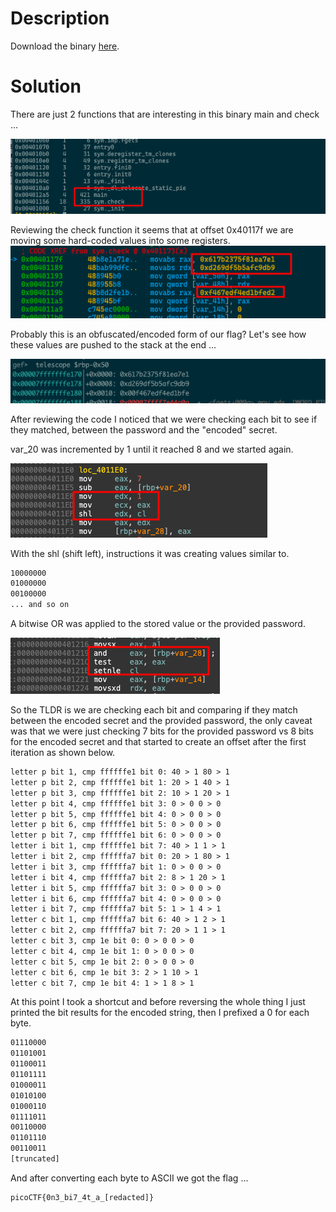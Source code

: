 # Description

Download the binary [here](https://challenge-files.picoctf.net/c_verbal_sleep/2326718ce11c5c89056a46fce49a5e46ab80e02d551d87744306ae43a4767e06/perplexed).

# Solution


There are just 2 functions that are interesting in this binary main and check ...

![Pasted image 20250520195444.png](./attachments/Pasted%20image%2020250520195444.png)

Reviewing the check function it seems that at offset 0x40117f we are moving some hard-coded values into some registers.
![Pasted image 20250520195601.png](./attachments/Pasted%20image%2020250520195601.png)

Probably this is an obfuscated/encoded form of our flag? Let's see how these values are pushed to the stack at the end ...

![Pasted image 20250310215700.png](./attachments/Pasted%20image%2020250310215700.png)

After reviewing the code I noticed that we were checking each bit to see if they matched, between the password and the "encoded" secret.

var_20 was incremented by 1 until it reached 8 and we started again.

![Pasted image 20250311195144.png](./attachments/Pasted%20image%2020250311195144.png)

With the shl (shift left), instructions it was creating values similar to.

```txt
10000000
01000000
00100000
... and so on 
```

A bitwise OR was applied to the stored value or the provided password.

![Pasted image 20250311195412.png](./attachments/Pasted%20image%2020250311195412.png)

So the TLDR is we are checking each bit and comparing if they match between the encoded secret and the provided password, the only caveat was that we were just checking 7 bits for the provided password vs 8 bits for the encoded secret and that started to create an offset after the first iteration as shown below.

```txt
letter p bit 1, cmp ffffffe1 bit 0: 40 > 1 80 > 1
letter p bit 2, cmp ffffffe1 bit 1: 20 > 1 40 > 1
letter p bit 3, cmp ffffffe1 bit 2: 10 > 1 20 > 1
letter p bit 4, cmp ffffffe1 bit 3: 0 > 0 0 > 0
letter p bit 5, cmp ffffffe1 bit 4: 0 > 0 0 > 0
letter p bit 6, cmp ffffffe1 bit 5: 0 > 0 0 > 0
letter p bit 7, cmp ffffffe1 bit 6: 0 > 0 0 > 0
letter i bit 1, cmp ffffffe1 bit 7: 40 > 1 1 > 1
letter i bit 2, cmp ffffffa7 bit 0: 20 > 1 80 > 1
letter i bit 3, cmp ffffffa7 bit 1: 0 > 0 0 > 0
letter i bit 4, cmp ffffffa7 bit 2: 8 > 1 20 > 1
letter i bit 5, cmp ffffffa7 bit 3: 0 > 0 0 > 0
letter i bit 6, cmp ffffffa7 bit 4: 0 > 0 0 > 0
letter i bit 7, cmp ffffffa7 bit 5: 1 > 1 4 > 1
letter c bit 1, cmp ffffffa7 bit 6: 40 > 1 2 > 1
letter c bit 2, cmp ffffffa7 bit 7: 20 > 1 1 > 1
letter c bit 3, cmp 1e bit 0: 0 > 0 0 > 0
letter c bit 4, cmp 1e bit 1: 0 > 0 0 > 0
letter c bit 5, cmp 1e bit 2: 0 > 0 0 > 0
letter c bit 6, cmp 1e bit 3: 2 > 1 10 > 1
letter c bit 7, cmp 1e bit 4: 1 > 1 8 > 1
```

At this point I took a shortcut and before reversing the whole thing I just printed the bit results for the encoded string, then I prefixed a 0 for each byte.

```txt
01110000
01101001
01100011
01101111
01000011
01010100
01000110
01111011
00110000
01101110
00110011
[truncated]
```

And after converting each byte to ASCII we got the flag ...

```txt
picoCTF{0n3_bi7_4t_a_[redacted]} 
```
